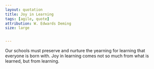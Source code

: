 ```yaml
---
layout: quotation
title: Joy in Learning
tags: [agile, quote]
attribution: W. Edwards Deming
size: large


---
```


Our schools must preserve and nurture the yearning for learning that everyone is born with.
Joy in learning comes not so much from what is learned, but from learning.
